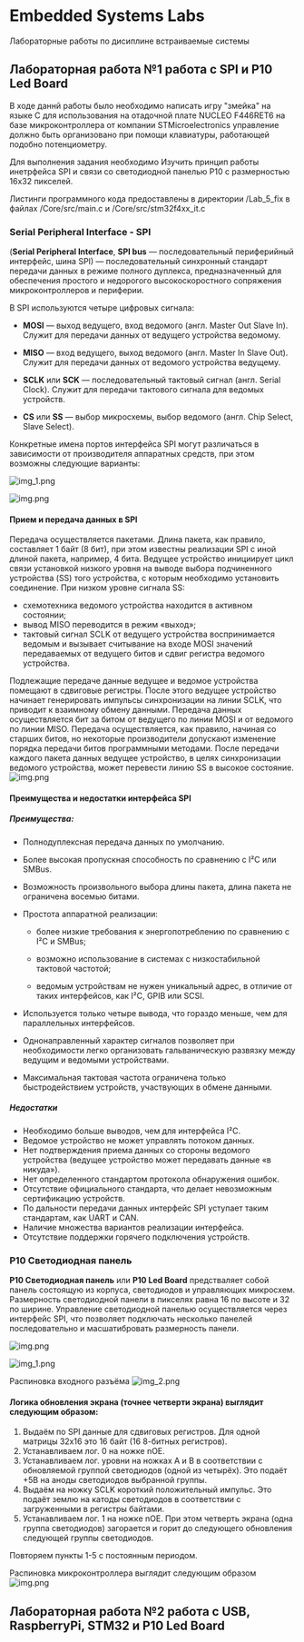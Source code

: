 # **Embedded Systems Labs**
Лабораторные работы по дисиплине встраиваемые системы
## Лабораторная работа №1 работа с SPI и P10 Led Board
В ходе даннй работы было необходимо написать игру "змейка"
на языке C
для использования на отадочной плате NUCLEO F446RET6
на базе микроконтроллера от компании STMicroelectronics
управление должно быть организовано при помощи клавиатуры,
работающей подобно потенциометру.

Для выполнения задания необходимо Изучить принцип работы
инетрфейса SPI и связи со светодиодной панелью P10 с
размерностью 16x32 пикселей.

Листинги программного кода предоставлены в директории /Lab_5_fix
в файлах /Core/src/main.c и /Core/src/stm32f4xx_it.c

### Serial Peripheral Interface - SPI
(**Serial Peripheral Interface**, **SPI bus** —
последовательный периферийный интерфейс, шина SPI)
— последовательный синхронный стандарт передачи данных
в режиме полного дуплекса, предназначенный для обеспечения
простого и недорогого высокоскоростного сопряжения
микроконтроллеров и периферии.

В SPI используются четыре цифровых сигнала:

* **MOSI** — выход ведущего, вход ведомого
(англ. Master Out Slave In).
Служит для передачи данных от ведущего устройства ведомому.

* **MISO** — вход ведущего, выход ведомого
(англ. Master In Slave Out).
Служит для передачи данных от ведомого устройства ведущему.

* **SCLK** или **SCK** — последовательный тактовый сигнал
(англ. Serial Clock).
Служит для передачи тактового сигнала для ведомых устройств.

* **CS** или **SS** — выбор микросхемы, выбор ведомого
(англ. Chip Select, Slave Select).


Конкретные имена портов интерфейса SPI могут различаться
в зависимости от производителя аппаратных средств,
при этом возможны следующие варианты:

![img_1.png](images/img_1.png)

![img.png](images/img.png)

#### Прием и передача данных в SPI
Передача осуществляется пакетами.
Длина пакета, как правило, составляет 1 байт (8 бит),
при этом известны реализации SPI с иной длиной пакета,
например, 4 бита.
Ведущее устройство инициирует цикл связи установкой
низкого уровня на выводе выбора подчиненного устройства (SS)
того устройства, с которым необходимо установить соединение.
При низком уровне сигнала SS:

* схемотехника ведомого устройства находится в активном состоянии;
* вывод MISO переводится в режим «выход»;
* тактовый сигнал SCLK от ведущего устройства
воспринимается ведомым и вызывает считывание
на входе MOSI значений передаваемых от ведущего
битов и сдвиг регистра ведомого устройства.

Подлежащие передаче данные ведущее и ведомое устройства помещают
в сдвиговые регистры. После этого ведущее устройство начинает
генерировать импульсы синхронизации на линии SCLK, что приводит
к взаимному обмену данными. Передача данных осуществляется бит
за битом от ведущего по линии MOSI и от ведомого по линии MISO.
Передача осуществляется, как правило, начиная со старших битов,
но некоторые производители допускают изменение порядка передачи
битов программными методами. После передачи каждого пакета данных
ведущее устройство, в целях синхронизации ведомого устройства,
может перевести линию SS в высокое состояние.
![img.png](images/img_int.png)

#### Преимущества и недостатки интерфейса SPI
##### Преимущества:

* Полнодуплексная передача данных по умолчанию.

* Более высокая пропускная способность по сравнению с I²C или SMBus.

* Возможность произвольного выбора длины пакета, длина пакета не ограничена восемью битами.

* Простота аппаратной реализации:

  * более низкие требования к энергопотреблению по сравнению с I²C и SMBus;

  * возможно использование в системах с низкостабильной тактовой частотой;

  * ведомым устройствам не нужен уникальный адрес, в отличие от таких интерфейсов, как I²C, GPIB или SCSI.

* Используется только четыре вывода, что гораздо меньше, чем для параллельных интерфейсов.

* Однонаправленный характер сигналов позволяет при необходимости легко организовать гальваническую развязку между ведущим и ведомыми устройствами.

* Максимальная тактовая частота ограничена только быстродействием устройств, участвующих в обмене данными.

##### Недостатки
* Необходимо больше выводов, чем для интерфейса I²C.
* Ведомое устройство не может управлять потоком данных.
* Нет подтверждения приема данных со стороны ведомого устройства (ведущее устройство может передавать данные «в никуда»).
* Нет определенного стандартом протокола обнаружения ошибок.
* Отсутствие официального стандарта, что делает невозможным сертификацию устройств.
* По дальности передачи данных интерфейс SPI уступает таким стандартам, как UART и CAN.
* Наличие множества вариантов реализации интерфейса.
* Отсутствие поддержки горячего подключения устройств.

### P10 Светодиодная панель
**P10 Светодиодная панель** или **P10 Led Board** предстваляет собой
панель состоящую из корпуса, светодиодов и управляющих микросхем.
Размерность светодиодной панели в пикселях равна 16 по высоте и
32 по ширине. Управление светодиодной панелью осуществляется
через интерфейс SPI, что позволяет подключать несколько панелей
последовательно и масшатибровать размерность панели.

![img.png](images/P10_led_board.png)

![img_1.png](images/schemes.png)

Распиновка входного разъёма
![img_2.png](images/pinout.png)

#### Логика обновления экрана (точнее четверти экрана) выглядит следующим образом:
1. Выдаём по SPI данные для сдвиговых регистров.
Для одной матрицы 32x16 это 16 байт (16 8-битных регистров).
2. Устанавливаем лог. 0 на ножке nOE.
3. Устанавливаем лог. уровни на ножках A и B в соответствии
с обновляемой группой светодиодов (одной из четырёх).
Это подаёт +5В на аноды светодиодов выбранной группы.
4. Выдаём на ножку SCLK короткий положительный импульс.
Это подаёт землю на катоды светодиодов в соответствии
с загруженными в регистры байтами.
5. Устанавливаем лог. 1 на ножке nOE.
При этом четверть экрана (одна группа светодиодов)
загорается и горит до следующего обновления следующей группы светодиодов.

Повторяем пункты 1-5 с постоянным периодом.

Распиновка микроконтроллера выглядит следующим образом
![img.png](images/Lab1Pinout.png)

## Лабораторная работа №2 работа с USB, RaspberryPi, STM32 и P10 Led Board
